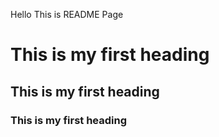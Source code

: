 Hello This is README Page
# This is my first heading
## This is my first heading
### This is my first heading
